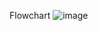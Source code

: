 Flowchart
![image](https://github.com/aidlmrza/Postest1/assets/144346363/f8696bfb-a801-4637-af59-e068e7c343fb)

